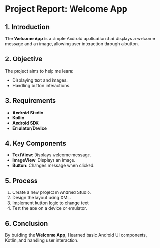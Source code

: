 # Project Report: Welcome App

## 1. Introduction
The **Welcome App** is a simple Android application that displays a welcome message and an image, allowing user interaction through a button.

## 2. Objective
The project aims to help me learn:
- Displaying text and images.
- Handling button interactions.

## 3. Requirements
- **Android Studio**
- **Kotlin**
- **Android SDK**
- **Emulator/Device**

## 4. Key Components
- **TextView**: Displays welcome message.
- **ImageView**: Displays an image.
- **Button**: Changes message when clicked.

## 5. Process
1. Create a new project in Android Studio.
2. Design the layout using XML.
3. Implement button logic to change text.
4. Test the app on a device or emulator.

## 6. Conclusion
By building the **Welcome App**, I learned basic Android UI components, Kotlin, and handling user interaction.

